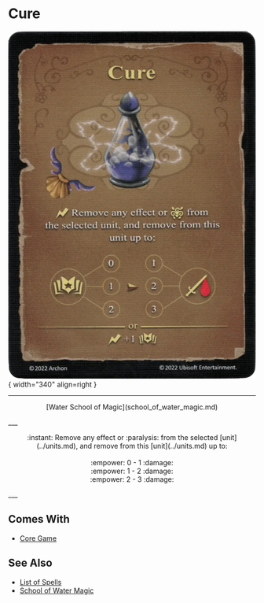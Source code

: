 # Cure

![Cure](../assets/spells-cure.webp){ width="340" align=right }

___
<p style="text-align: center;" markdown>[Water School of Magic](school_of_water_magic.md)</p>
___
<p style="text-align: center;" markdown>:instant: Remove any effect or :paralysis: from the selected [unit](../units.md), and remove from this [unit](../units.md) up to:<br><br>:empower: 0 - 1 :damage:<br>:empower: 1 - 2 :damage:<br>:empower: 2 - 3 :damage:</p>
___


## Comes With

- [Core Game](../content.md)


## See Also

- [List of Spells](../spells.md)
- [School of Water Magic](school_of_water_magic.md)
